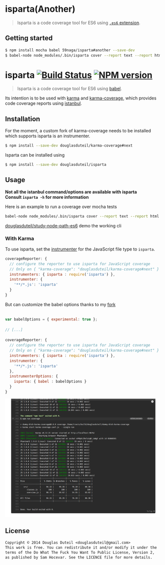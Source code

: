 # isparta(Another)

> Isparta is a code coverage tool for ES6 using [`.es6` extension](https://github.com/babel/babel).

## Getting started

```bash
$ npm install mocha babel 59naga/isparta#another --save-dev
$ babel-node node_modules/.bin/isparta cover --report text --report html --report lcov node_modules/.bin/_mocha -- test/**/*.es6
```

# isparta [![Build Status][travis-image]][travis-url] [![NPM version][npm-image]][npm-url]

> Isparta is a code coverage tool for ES6 using [babel](https://github.com/babel/babel).

Its intention is to be used with [karma](http://karma-runner.github.io/) and [karma-coverage](https://github.com/karma-runner/karma-coverage), which provides code coverage reports using [istanbul](https://github.com/gotwarlost/istanbul).

## Installation

For the moment, a custom fork of karma-coverage needs to be installed which supports isparta is an instrumenter.

```sh
$ npm install --save-dev douglasduteil/karma-coverage#next
```

Isparta can be installed using

```sh
$ npm install --save-dev douglasduteil/isparta
```

## Usage

**Not all the istanbul command/options are available with isparta**  
**Consult `isparta -h` for more information**

Here is an example to run a coverage over mocha tests  

```bash
babel-node node_modules/.bin/isparta cover --report text --report html node_modules/.bin/_mocha -- --reporter dot   
```

[douglasduteil/study-node-path-es6](https://github.com/douglasduteil/study-node-path-es6) demo the working cli

### With Karma

To use isparta, set the [instrumenter](https://github.com/karma-runner/karma-coverage/blob/master/README.md#instrumenter) for the JavaScript file type to `isparta`.

```js
coverageReporter: {
  // configure the reporter to use isparta for JavaScript coverage
  // Only on { "karma-coverage": "douglasduteil/karma-coverage#next" }
  instrumenters: { isparta : require('isparta') },
  instrumenter: {
    '**/*.js': 'isparta'
  }
}
```

But can customize the babel options thanks to my [fork](https://github.com/douglasduteil/karma-coverage/tree/next)

```js

var babelOptions = { experimental: true };

// [...]

coverageReporter: {
  // configure the reporter to use isparta for JavaScript coverage
  // Only on { "karma-coverage": "douglasduteil/karma-coverage#next" }
  instrumenters: { isparta : require('isparta') },
  instrumenter: {
    '**/*.js': 'isparta'
  },
  instrumenterOptions: {
    isparta: { babel : babelOptions }
  }
}
```

![](screenshot.png)

## License

    Copyright © 2014 Douglas Duteil <douglasduteil@gmail.com>
    This work is free. You can redistribute it and/or modify it under the
    terms of the Do What The Fuck You Want To Public License, Version 2,
    as published by Sam Hocevar. See the LICENCE file for more details.

[npm-url]: https://npmjs.org/package/isparta
[npm-image]: http://img.shields.io/npm/v/isparta.svg
[travis-url]: http://travis-ci.org/douglasduteil/isparta
[travis-image]: http://travis-ci.org/douglasduteil/isparta.svg?branch=master
